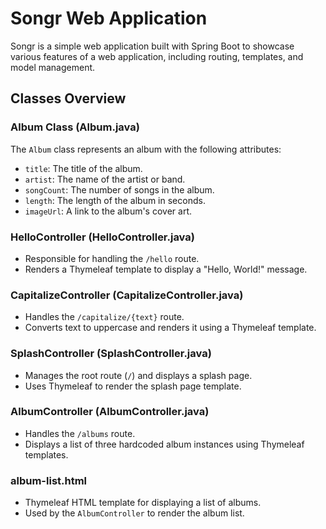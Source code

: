 # Songr Web Application

Songr is a simple web application built with Spring Boot to showcase various features of a web application, including routing, templates, and model management.

## Classes Overview

### Album Class (Album.java)

The `Album` class represents an album with the following attributes:
- `title`: The title of the album.
- `artist`: The name of the artist or band.
- `songCount`: The number of songs in the album.
- `length`: The length of the album in seconds.
- `imageUrl`: A link to the album's cover art.

### HelloController (HelloController.java)

- Responsible for handling the `/hello` route.
- Renders a Thymeleaf template to display a "Hello, World!" message.

### CapitalizeController (CapitalizeController.java)

- Handles the `/capitalize/{text}` route.
- Converts text to uppercase and renders it using a Thymeleaf template.

### SplashController (SplashController.java)

- Manages the root route (`/`) and displays a splash page.
- Uses Thymeleaf to render the splash page template.

### AlbumController (AlbumController.java)

- Handles the `/albums` route.
- Displays a list of three hardcoded album instances using Thymeleaf templates.

### album-list.html

- Thymeleaf HTML template for displaying a list of albums.
- Used by the `AlbumController` to render the album list.


